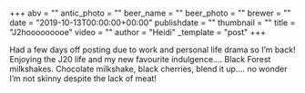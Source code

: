 +++
abv = ""
antic_photo = ""
beer_name = ""
beer_photo = ""
brewer = ""
date = "2019-10-13T00:00:00+00:00"
publishdate = ""
thumbnail = ""
title = "J2hooooooooe"
video = ""
author = "Heidi"
_template = "post"
+++

Had a few days off posting due to work and personal life drama so I’m back! Enjoying the J20 life and my new favourite indulgence.... Black Forest milkshakes. Chocolate milkshake, black cherries, blend it up.... no wonder I’m not skinny despite the lack of meat!
